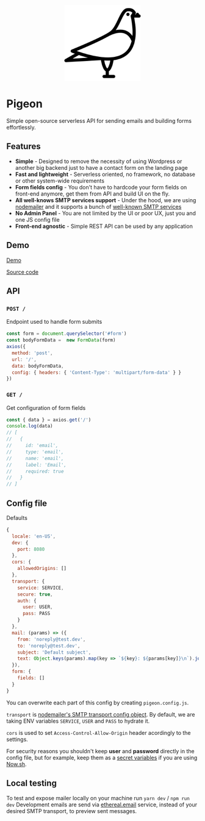 <p align="center">
  <img src="./assets/logo.svg" height="200">
</p>

# Pigeon
Simple open-source serverless API for sending emails and building forms effortlessly.

## Features
- **Simple** - Designed to remove the necessity of using Wordpress or another big backend just to have a contact form on the landing page
- **Fast and lightweight** - Serverless oriented, no framework, no database or other system-wide requirements
- **Form fields config** - You don't have to hardcode your form fields on front-end anymore, get them from API and build UI on the fly.
- **All well-knows SMTP services support** - Under the hood, we are using [nodemailer](https://github.com/nodemailer/nodemailer) and it supports a bunch of [well-known SMTP services](https://github.com/nodemailer/nodemailer/blob/master/lib/well-known/services.json)
- **No Admin Panel** - You are not limited by the UI or poor UX, just you and one JS config file
- **Front-end agnostic** - Simple REST API can be used by any application

## Demo
[Demo](https://pigeon.now.sh/)

[Source code](/examples/now)

## API
### `POST /`
Endpoint used to handle form submits

```js
const form = document.querySelector('#form')
const bodyFormData =  new FormData(form)
axios({
  method: 'post',
  url: '/',
  data: bodyFormData,
  config: { headers: { 'Content-Type': 'multipart/form-data' } }
})
```

### `GET /`
Get configuration of form fields

```js
const { data } = axios.get('/')
console.log(data)
// [
//   {
//     id: 'email',
//     type: 'email',
//     name: 'email',
//     label: 'Email',
//     required: true
//   }
// ]
```

## Config file

Defaults
```js
{
  locale: 'en-US',
  dev: {
    port: 8080
  },
  cors: {
    allowedOrigins: []
  },
  transport: {
    service: SERVICE,
    secure: true,
    auth: {
      user: USER,
      pass: PASS
    }
  },
  mail: (params) => ({
    from: 'noreply@test.dev',
    to: 'noreply@test.dev',
    subject: 'Default subject',
    text: Object.keys(params).map(key => `${key}: ${params[key]}\n`).join('')
  }),
  form: {
    fields: []
  }
}
```

You can overwrite each part of this config by creating `pigeon.config.js`.

`transport` is [nodemailer's SMTP transport config object](https://nodemailer.com/smtp/).
By default, we are taking ENV variables `SERVICE`, `USER` and `PASS` to hydrate it.

`cors` is used to set `Access-Control-Allow-Origin` header acordingly to the settings.

For security reasons you shouldn't keep **user** and **password** directly in the config file, but for example, keep them as a [secret variables](https://zeit.co/docs/v2/deployments/environment-variables-and-secrets/) if you are using [Now.sh](https://now.sh/).

## Local testing
To test and expose mailer locally on your machine run `yarn dev` / `npm run dev`
Development emails are send via [ethereal.email](https://ethereal.email/) service, instead of your desired SMTP transport, to preview sent messages.
